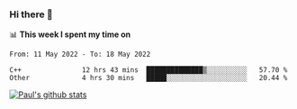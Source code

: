 ### Hi there 👋

📊 **This week I spent my time on**
<!--START_SECTION:waka-->

```text
From: 11 May 2022 - To: 18 May 2022

C++               12 hrs 43 mins  ██████████████▒░░░░░░░░░░   57.70 %
Other             4 hrs 30 mins   █████░░░░░░░░░░░░░░░░░░░░   20.44 %
```

<!--END_SECTION:waka-->


[![Paul's github stats](https://github-readme-stats.vercel.app/api?username=mickeyouyou&theme=dracula&show_icons=true)](https://github.com/anuraghazra/github-readme-stats)
